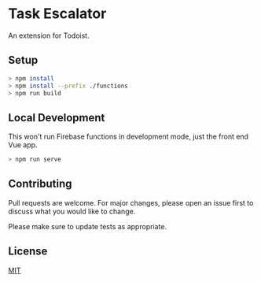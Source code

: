 # Task Escalator

An extension for Todoist.

## Setup

```bash
> npm install
> npm install --prefix ./functions
> npm run build
```


## Local Development

This won't run Firebase functions in development mode, just the front end Vue app.

```bash
> npm run serve
```

## Contributing
Pull requests are welcome. For major changes, please open an issue first to discuss what you would like to change.

Please make sure to update tests as appropriate.

## License
[MIT](https://choosealicense.com/licenses/mit/)
